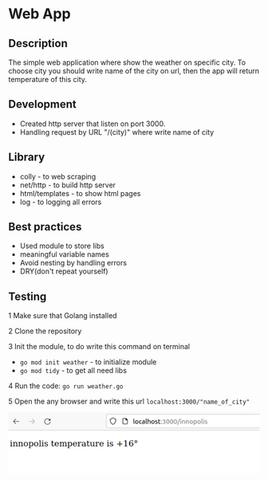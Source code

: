 # Web App 

## Description 

The simple web application where show the weather on specific city. 
To choose city you should write name of the city on url, then the app will return temperature of this city.

## Development 

- Created http server that listen on port 3000. 
- Handling request by URL "/(city)" where write name of city 

## Library 
+ colly - to web scraping 
+ net/http - to build http server
+ html/templates - to show html pages
+ log - to logging all errors 

## Best practices 
+ Used module to store libs
+ meaningful variable names 
+ Avoid nesting by handling errors
+ DRY(don't repeat yourself)

## Testing 

1 Make sure that Golang installed

2 Clone the repository 

3 Init the module, to do write this command on terminal 
- `go mod init weather` - to initialize module
- `go mod tidy` - to get all need libs

4 Run the code: `go run weather.go`

5 Open the any browser and write this url `localhost:3000/"name_of_city"`

![](example.png)